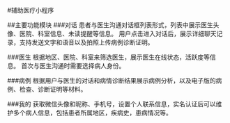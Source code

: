 #辅助医疗小程序

##主要功能模块
###对话
患者与医生沟通对话框列表形式，列表中展示医生头像、医院、科室信息、未读提醒等信息。
用户点击进入对话后，展示详细聊天记录，支持发送文字和语音以及拍照上传病例诊断证明。

###医生
根据地区、医院、科室来筛选医生，展示医生在线状态，活跃度等信息。
首次与医生沟通时需要选择病人身份。

###病例
根据用户与医生的对话和病情诊断结果展示病例分析，以及电子版的病例、检查、诊断证明等材料。

###我的
获取微信头像和昵称、手机号，设置个人联系信息，实名认证后可以维护多个病人信息，包括患者所属地区，疾病史，患病情况等。
